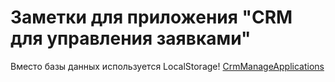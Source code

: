 # Заметки для приложения "CRM для управления заявками"

Вместо базы данных используется LocalStorage!
[CrmManageApplications](https://kurkmas.github.io/CrmManageApplications)
